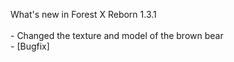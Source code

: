 What's new in Forest X Reborn 1.3.1<br />
<br /> - Changed the texture and model of the brown bear
<br /> - [Bugfix] 
